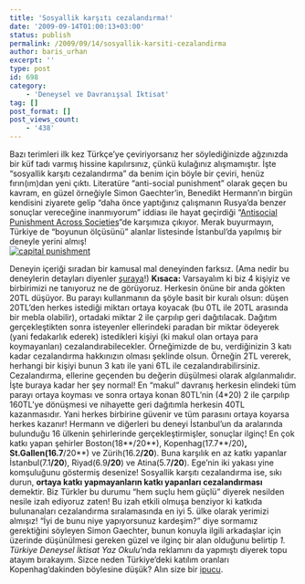 ```yaml
---
title: 'Sosyallik karşıtı cezalandırma!'
date: '2009-09-14T01:00:13+03:00'
status: publish
permalink: /2009/09/14/sosyallik-karsiti-cezalandirma
author: baris_urhan
excerpt: ''
type: post
id: 698
category:
    - 'Deneysel ve Davranışsal İktisat'
tag: []
post_format: []
post_views_count:
    - '438'
---
```

Bazı terimleri ilk kez Türkçe’ye çeviriyorsanız her söylediğinizde ağzınızda bir küf tadı varmış hissine kapılırsınız, çünkü kulağınız alışmamıştır. İşte “sosyallik karşıtı cezalandırma” da benim için böyle bir çeviri, henüz fırın(ım)dan yeni çıktı. Literatüre “anti-social punishment” olarak geçen bu kavram, en güzel örneğiyle Simon Gaechter’in, Benedikt Hermann’ın birgün kendisini ziyarete gelip “daha önce yaptığınız çalışmanın Rusya’da benzer sonuçlar vereceğine inanmıyorum” iddiası ile hayat geçirdiği “[Antisocial Punishment Across Societies](http://www.nottingham.ac.uk/~lezsg1/papers/Herrmann-etal.pdf)“de karşımıza çıkıyor. Merak buyurmayın, Türkiye de “boyunun ölçüsünü” alanlar listesinde İstanbul’da yapılmış bir deneyle yerini almış!  
[![](http://46.137.161.244/wp-content/uploads/2009/09/capital-punishment-300x288.gif "capital punishment")](http://46.137.161.244/wp-content/uploads/2009/09/capital-punishment.gif)

Deneyin içeriği sıradan bir kamusal mal deneyinden farksız. (Ama nedir bu deneylerin detayları diyenler [şuraya](http://en.wikipedia.org/wiki/Public_goods_game)!) **Kısaca:** Varsayalım ki biz 4 kişiyiz ve birbirimizi ne tanıyoruz ne de görüyoruz. Herkesin önüne bir anda gökten 20TL düşüyor. Bu parayı kullanmanın da şöyle basit bir kuralı olsun: düşen 20TL’den herkes istediği miktarı ortaya koyacak (bu 0TL ile 20TL arasında bir mebla olabilir), ortadaki miktar 2 ile çarpılıp geri dağıtılacak. Dağıtım gerçekleştikten sonra isteyenler ellerindeki paradan bir miktar ödeyerek (yani fedakarlık ederek) istedikleri kişiyi (ki makul olan ortaya para koymayanları) cezalandırabilecekler. Örneğimizde de bu, verdiğinizin 3 katı kadar cezalandırma hakkınızın olması şeklinde olsun. Örneğin 2TL vererek, herhangi bir kişiyi bunun 3 katı ile yani 6TL ile cezalandırabilirsiniz. Cezalandırma, ellerine geçenden bu değerin düşülmesi olarak algılanmalıdır. İşte buraya kadar her şey normal! En “makul” davranış herkesin elindeki tüm parayı ortaya koyması ve sonra ortaya konan 80TL’nin (4\*20) 2 ile çarpılıp 160TL’ye dönüşmesi ve nihayette geri dağıtımla herkesin 40TL kazanmasıdır. Yani herkes birbirine güvenir ve tüm parasını ortaya koyarsa herkes kazanır! Hermann ve diğerleri bu deneyi İstanbul’un da aralarında bulunduğu 16 ülkenin şehirlerinde gerçekleştirmişler, sonuçlar ilginç! En çok katkı yapan şehirler Boston(18**/20**), Kopenhag(17.7**/20)**, St.Gallen(16.7**/20**) <span>ve Zürih(16.2</span><span>**/20**</span><span>). Buna karşılık en az katkı yapanlar İstanbul(7.1</span><span>**/20**</span><span>), Riyad(6.9</span><span>**/20**</span><span>) ve Atina(5.7</span><span>**/20**</span><span>). Ege’nin iki yakası yine komşuluğunu göstermiş desenize! </span> <span>Sosyallik karşıtı cezalandırma ise, sıkı durun, </span><span>**ortaya katkı yapmayanların katkı yapanları cezalandırması**</span><span> demektir. Biz Türkler bu durumu “hem suçlu hem güçlü” diyerek nesilden nesile izah ediyoruz zaten! Bu izah etkili olmuşa benziyor ki katkıda bulunanaları cezalandırma sıralamasında en iyi 5. ülke olarak yerimizi almışız! </span> <span>“İyi de bunu niye yapıyorsunuz kardeşim?” diye sormamız gerektiğini söyleyen Simon Gaechter, bunun konuyla ilgili arkadaşlar için üzerinde düşünülmesi gereken güzel ve ilginç bir alan olduğunu belirtip </span><span>*1. Türkiye Deneysel İktisat Yaz Okulu*</span><span>‘nda reklamını da yapmıştı diyerek topu atayım bırakayım.</span> <span>Sizce neden Türkiye’deki katılım oranları Kopenhag’dakinden böylesine düşük? Alın size bir </span><span>[ipucu](http://www.worldvaluessurvey.org/)</span><span>. </span> <span></span>